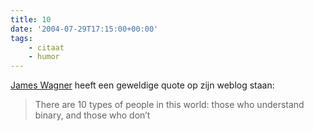 ```yaml
---
title: 10
date: '2004-07-29T17:15:00+00:00'
tags:
    - citaat
    - humor
---
```

[James Wagner](http://worship-junky.blogspot.com/) heeft een geweldige quote op zijn weblog staan:

> There are 10 types of people in this world: those who understand binary, and those who don’t